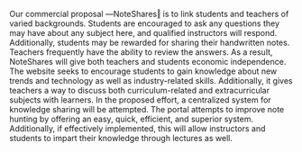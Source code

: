 Our commercial proposal ―NoteShares‖ is to link students and teachers of varied backgrounds. Students are encouraged to ask any questions they may have about any subject here, and qualified instructors will respond. Additionally, students may be rewarded for sharing their handwritten notes. Teachers frequently have the ability to review the answers. As a result, NoteShares will give both teachers and students economic independence.
The website seeks to encourage students to gain knowledge about new trends and technology as well as industry-related skills. Additionally, it gives teachers a way to discuss both curriculum-related and extracurricular subjects with learners. In the proposed effort, a centralized system for knowledge sharing will be attempted. The portal attempts to improve note hunting by offering an easy, quick, efficient, and superior system. Additionally, if effectively implemented, this will allow instructors and students to impart their knowledge through lectures as well.
